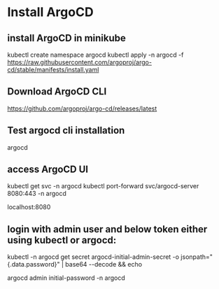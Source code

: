 # Install ArgoCD

## install ArgoCD in minikube
kubectl create namespace argocd
kubectl apply -n argocd -f https://raw.githubusercontent.com/argoproj/argo-cd/stable/manifests/install.yaml


## Download ArgoCD CLI
https://github.com/argoproj/argo-cd/releases/latest

## Test argocd cli installation
argocd

## access ArgoCD UI
kubectl get svc -n argocd
kubectl port-forward svc/argocd-server 8080:443 -n argocd

localhost:8080

## login with admin user and below token either using kubectl or argocd:
kubectl -n argocd get secret argocd-initial-admin-secret -o jsonpath="{.data.password}" | base64 --decode && echo

argocd admin initial-password -n argocd


